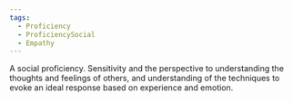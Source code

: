 ```yaml
---
tags:
  - Proficiency
  - ProficiencySocial
  - Empathy
---
```

A social proficiency. Sensitivity and the perspective to understanding the thoughts and feelings of others, and understanding of the techniques to evoke an ideal response based on experience and emotion.